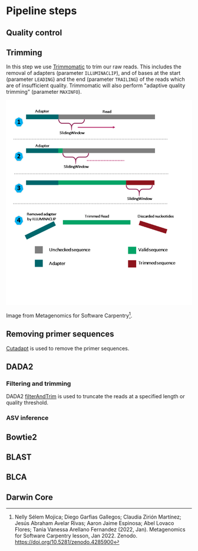 # Pipeline steps

## Quality control

## Trimming

In this step we use [Trimmomatic](https://github.com/usadellab/Trimmomatic) to trim our raw reads. This includes the removal of adapters (parameter `ILLUMINACLIP`), and of bases at the start (parameter `LEADING`) and the end (parameter `TRAILING`) of the reads which are of insufficient quality. Trimmomatic will also perform "adaptive quality trimming" (parameter `MAXINFO`).

![trimmomatic](images/trimmomatic.png)  

Image from Metagenomics for Software Carpentry[^1].

## Removing primer sequences

[Cutadapt](https://github.com/marcelm/cutadapt) is used to remove the primer sequences.

## DADA2
### Filtering and trimming

DADA2 [filterAndTrim](https://rdrr.io/bioc/dada2/man/filterAndTrim.html) is used to truncate the reads at a specified length or quality threshold.

### ASV inference

## Bowtie2

## BLAST

## BLCA

## Darwin Core

[^1]: Nelly Sélem Mojica; Diego Garfias Gallegos; Claudia Zirión Martínez; Jesús Abraham Avelar Rivas; Aaron Jaime Espinosa; Abel Lovaco Flores; Tania Vanessa Arellano Fernandez (2022, Jan). Metagenomics for Software Carpentry lesson, Jan 2022. Zenodo. https://doi.org/10.5281/zenodo.4285900

